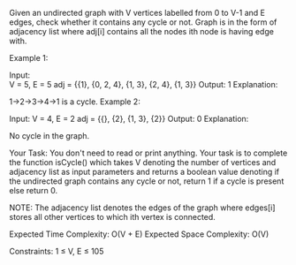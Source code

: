 Given an undirected graph with V vertices labelled from 0 to V-1 and E edges, check whether it contains any cycle or not. Graph is in the form of adjacency list where adj[i] contains all the nodes ith node is having edge with.

Example 1:

Input:  
V = 5, E = 5
adj = {{1}, {0, 2, 4}, {1, 3}, {2, 4}, {1, 3}} 
Output: 1
Explanation: 

1->2->3->4->1 is a cycle.
Example 2:

Input: 
V = 4, E = 2
adj = {{}, {2}, {1, 3}, {2}}
Output: 0
Explanation: 

No cycle in the graph.
 

Your Task:
You don't need to read or print anything. Your task is to complete the function isCycle() which takes V denoting the number of vertices and adjacency list as input parameters and returns a boolean value denoting if the undirected graph contains any cycle or not, return 1 if a cycle is present else return 0.

NOTE: The adjacency list denotes the edges of the graph where edges[i] stores all other vertices to which ith vertex is connected.

 

Expected Time Complexity: O(V + E)
Expected Space Complexity: O(V)


 

Constraints:
1 ≤ V, E ≤ 105